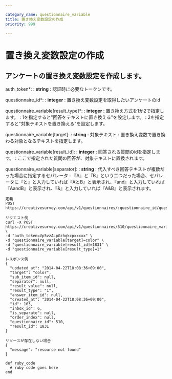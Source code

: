 ```yaml
---

category_name: questionnaire_variable
title: 置き換え変数設定の作成
priority: 999

---
```


# 置き換え変数設定の作成

## アンケートの置き換え変数設定を作成します。

auth_token*:
: __string__
: 認証時に必要なトークンです。

questionnaire_id*:
: __integer__
: 置き換え変数設定を取得したいアンケートのid

questionnaire_variable[result_type]*:
: __integer__
: 置き換え方式を1か2で指定します。
: 1を指定すると"回答をテキストに置き換える"を設定します。
: 2を指定すると"対象テキストを置き換える"を設定します。

questionnaire_variable[target]:
: __string__
: 対象テキスト
: 置き換え変数で置き換わる対象となるテキストを指定します。

questionnaire_variable[result_id]:
: __integer__
: 回答される質問のidを指定します。
: ここで指定された質問の回答が、対象テキストに置換されます。

questionnaire_variable[separator]:
: __string__
: 代入すべき回答テキストが複数だった場合に指定するセパレータ
: 『A』と『B』という二つだった場合、セパレータに『と』と入力していれば『AとB』と表示され、『and』と入力していれば『AandB』と表示され、『&』と入力していれば『A&B』と表示されます。

~~~
定義
POST https://creativesurvey.com/api/v1/questionnaires/:questionnaire_id/questionnaire_variables

リクエスト例
curl -X POST https://creativesurvey.com/api/v1/questionnaires/510/questionnaire_variables \
-d "auth_token=Vp5vzALpGzhqkcpxxxxx" \
-d "questionnaire_variable[target]=color" \
-d "questionnaire_variable[result_id]=1831" \
-d "questionnaire_variable[result_type]=1"

レスポンス例
{
  "updated_at": "2014-04-22T18:08:36+09:00",
  "target": "color",
  "sub_item_id": null,
  "separator": null,
  "result_value": null,
  "result_type": "1",
  "answer_item_id": null,
  "created_at": "2014-04-22T18:08:36+09:00",
  "id": 103,
  "inbox_id": 6,
  "is_separate": null,
  "order_index": null,
  "questionnaire_id": 510,
  "result_id": 1831
}

リソースが存在しない場合
{
  "message": "resource not found"
}
~~~

~~~
def ruby_code
  # ruby code goes here
end
~~~

